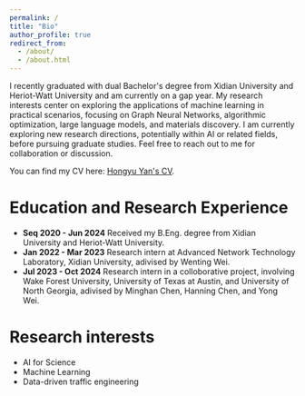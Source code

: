 ```yaml
---
permalink: /
title: "Bio"
author_profile: true
redirect_from: 
  - /about/
  - /about.html
---
```


I recently graduated with dual Bachelor's degree from Xidian University and Heriot-Watt University and am currently on a gap year. My research interests center on exploring the applications of machine learning in practical scenarios, focusing on Graph Neural Networks, algorithmic optimization, large language models, and materials discovery. I am currently exploring new research directions, potentially within AI or related fields, before pursuing graduate studies. Feel free to reach out to me for collaboration or discussion.

You can find my CV here: [Hongyu Yan's CV](https://github.com/01Yan/hyyan.github.io/raw/master/files/Resume-YAN%20Hongyu).

Education and Research Experience
======
- **Seq 2020 - Jun 2024** Received my B.Eng. degree from Xidian University and Heriot-Watt University.
- **Jan 2022 - Mar 2023** Research intern at Advanced Network Technology Laboratory, Xidian University, adivised by Wenting Wei.
- **Jul 2023 - Oct 2024** Research intern in a colloborative project, involving Wake Forest University, University of Texas at Austin, and University of North Georgia, adivised by Minghan Chen, Hanning Chen, and Yong Wei.

Research interests
======
- AI for Science
- Machine Learning
- Data-driven traffic engineering
